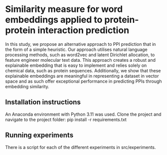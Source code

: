 # Similarity measure for word embeddings applied to protein-protein interaction prediction

In this study, we propose an alternative approach to PPI prediction that in the form of a simple heuristic. Our approach utilises natural language processing methods, such as word2vec and latent Dirichlet allocation, to feature engineer molecular text data. This approach creates a robust and explainable embedding that is easy to implement and relies solely on chemical data, such as protein sequences. Additionally, we show that these explainable embeddings are meaningful in representing a dataset in vector space and as such offer exceptional performance in predicting PPIs through embedding similarity.

## Installation instructions
An Anaconda environment with Python 3.11 was used. Clone the project and navigate to the project folder:
pip install -r requirements.txt
## Running experiments
There is a script for each of the different experiments in src/experiments.